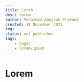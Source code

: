 ```yaml
---
title: Lorem
desc: lorem
author: Muhammad Anugrah Pratama
created: 11 November 2021
img: 
status: not published
tags:
    - tugas
    - lorem-ipsum
---
```


# Lorem